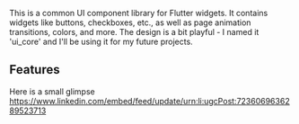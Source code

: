 <!--
This README describes the package. If you publish this package to pub.dev,
this README's contents appear on the landing page for your package.

For information about how to write a good package README, see the guide for
[writing package pages](https://dart.dev/tools/pub/writing-package-pages).

For general information about developing packages, see the Dart guide for
[creating packages](https://dart.dev/guides/libraries/create-packages)
and the Flutter guide for
[developing packages and plugins](https://flutter.dev/to/develop-packages).
-->

This is a common UI component library for Flutter widgets. It contains widgets like buttons, checkboxes, etc., as well as page animation transitions, colors, and more. The design is a bit playful - I named it 'ui_core' and I'll be using it for my future projects.

## Features

Here is a small glimpse
https://www.linkedin.com/embed/feed/update/urn:li:ugcPost:7236069636289523713
